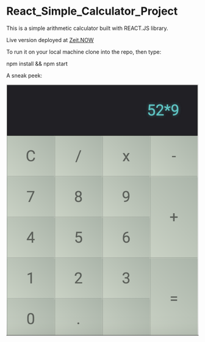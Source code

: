 # React_Simple_Calculator_Project

This is a simple arithmetic calculator built with REACT.JS library.

Live version deployed at [Zeit.NOW](https://calculator.cathyli99nz.now.sh/)

To run it on your local machine clone into the repo, then type:

npm install && npm start

A sneak peek:


![alt screenshot of React calculator](simpleCalculator.png)
